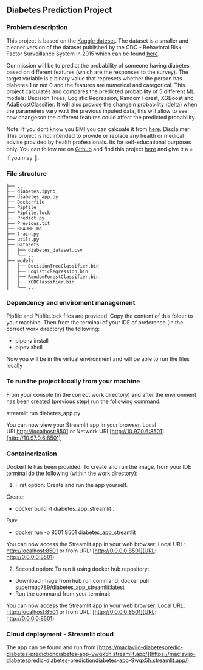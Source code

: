 ## Diabetes Prediction Project

### Problem description

This project is based on the [Kaggle dateset](https://www.kaggle.com/code/alexteboul/diabetes-health-indicators-dataset-notebook/notebook). The dataset is a smaller and cleaner version of the dataset published by the CDC - Behavioral Risk Factor Surveillance System in 2015 which can be found [here](https://www.cdc.gov/brfss/annual_data/annual_2015.html).

Our mission will be to predict the probability of someone having diabetes based on different features (which are the responses to the survey).
The target variable is a binary value that represets whether the person has diabetes 1 or not 0 and the features are numerical and categorical. This project calculates and compares the predicted probability of 5 different ML models: Decision Trees, Logistic Regression, Random Forest, XGBoost and AdaBoostClassifier. It will also provide the changein probability (delta) when the parameters vary w.r.t the previous inputed data, this will allow to see how changeson the different features could affect the predicted probability.

Note: If you dont know you BMI you can calcuate it from [here](https://www.cdc.gov/healthyweight/assessing/bmi/adult_bmi/english_bmi_calculator/bmi_calculator.html).
Disclaimer: This project is not intended to provide or replace any health or medical advise provided by health professionals. Its for self-educational purposes only.
You can follow me on [Github](https://github.com/maclavijo) and find this project [here](https://github.com/maclavijo/Projects/tree/main/Diabetes_Prediction) and give it a ⭐ if you may 💙.


### File structure
```
├── ...
├── diabetes.ipynb
├── diabetes_app.py
├── Dockerfile
├── Pipfile
├── Pipfile.lock
├── Predict.py
├── Previous.txt
├── README.md
├── train.py
├── utils.py
├── Datasets
│   ├── diabetes_dataset.csv
│   └── ...
├── models
│   ├── DecisionTreeClassifier.bin
│   ├── LogisticRegression.bin
│   ├── RandomForestClassifier.bin
│   ├── XGBClassifier.bin
│   └── ...
```

### Dependency and enviroment management

Pipfile and Pipfile.lock files are provided. Copy the content of this folder to your machine. Then from the terminal of your IDE of preference (in the correct work directory) the following:

- pipenv install
- pipev shell

Now you will be in the virtual environment and will be able to run the files locally

### To run the project locally from your machine

From your console (in the correct work directory) and after the environment has been created (previous step) run the following command:

streamlit run diabetes_app.py

You can now view your Streamlit app in your browser.
Local URL[http://localhost:8501](http://localhost:8501) or Network URL[http://10.97.0.6:8501](http://10.97.0.6:8501)


### Containerization

Dockerfile has been provided. To create and run the image, from your IDE terminal do the following (within the work directory):

1. First option: Create and run the app yourself.

Create:
- docker build -t diabetes_app_streamlit .

Run:
- docker run -p 8501:8501 diabetes_app_streamlit

You can now access the Streamlit app in your web browser: Local URL: [http://localhost:8501](http://localhost:8501) or from URL: [http://0.0.0.0:8501](URL: http://0.0.0.0:8501)

2. Second option: To run it using docker hub repository:

- Download image from hub run command:  docker pull supermac789/diabetes_app_streamlit:latest
- Run the command from your terminal: 

You can now access the Streamlit app in your web browser: Local URL: [http://localhost:8501](http://localhost:8501) or from URL: [http://0.0.0.0:8501](URL: http://0.0.0.0:8501)

### Cloud deployment - Streamlit cloud

The app can be found and run from [https://maclavijo-diabetespredic-diabetes-predictiondiabetes-app-9wqx5h.streamlit.app/](https://maclavijo-diabetespredic-diabetes-predictiondiabetes-app-9wqx5h.streamlit.app/).

